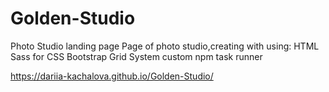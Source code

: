 # Golden-Studio
Photo Studio landing page
Page of photo studio,creating with using:
HTML
Sass for CSS
Bootstrap Grid System
custom npm task runner

https://dariia-kachalova.github.io/Golden-Studio/
